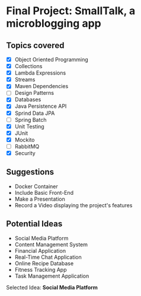 # Final Project: **SmallTalk**, a microblogging app

## Topics covered
- [x] Object Oriented Programming
- [x] Collections
- [x] Lambda Expressions
- [x] Streams
- [x] Maven Dependencies
- [ ] Design Patterns
- [x] Databases
- [x] Java Persistence API
- [x] Sprind Data JPA
- [ ] Spring Batch
- [x] Unit Testing
- [x] JUnit
- [x] Mockito
- [ ] RabbitMQ
- [x] Security

## Suggestions
- Docker Container
- Include Basic Front-End
- Make a Presentation
- Record a Video displaying the project's features

## Potential Ideas
- Social Media Platform
- Content Management System
- Financial Application
- Real-Time Chat Application
- Online Recipe Database
- Fitness Tracking App
- Task Management Application

Selected Idea: **Social Media Platform**

